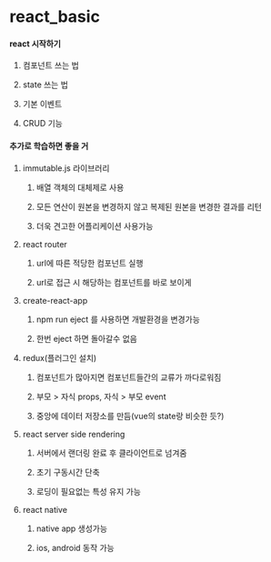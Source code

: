 # react_basic

#### react 시작하기

1. 컴포넌트 쓰는 법

2. state 쓰는 법

3. 기본 이벤트

4. CRUD 기능

#### 추가로 학습하면 좋을 거

1. immutable.js 라이브러리
   
   1. 배열 객체의 대체제로 사용
   
   2. 모든 연산이 원본을 변경하지 않고 복제된 원본을 변경한 결과를 리턴
   
   3. 더욱 견고한 어플리케이션 사용가능

2. react router
   
   1. url에 따른 적당한 컴포넌트 실행
   
   2. url로 접근 시 해당하는 컴포넌트를 바로 보이게

3. create-react-app
   
   1. npm run eject 를 사용하면 개발환경을 변경가능
   
   2. 한번 eject 하면 돌아갈수 없음

4. redux(플러그인 설치)
   
   1. 컴포넌트가 많아지면 컴포넌트들간의 교류가 까다로워짐
   
   2. 부모 > 자식 props, 자식 > 부모 event
   
   3. 중앙에 데이터 저장소를 만듬(vue의 state랑 비슷한 듯?)

5. react server side rendering
   
   1. 서버에서 랜더링 완료 후 클라이언트로 넘겨줌
   
   2. 초기 구동시간 단축
   
   3. 로딩이 필요없는 특성 유지 가능

6. react native
   
   1. native app 생성가능
   
   2. ios, android 동작 가능